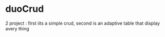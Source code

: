 # duoCrud
2 project : first iits a simple crud, second is an adaptive table that display avery thing
